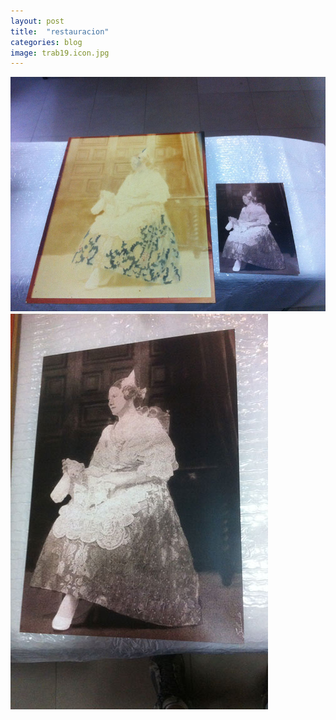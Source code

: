 ```yaml
---
layout: post
title:  "restauracion"
categories: blog
image: trab19.icon.jpg
---
```


![imagen](/img/trab19.jpg)
![imagen](/img/trab19a.jpg)
